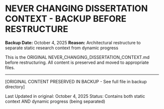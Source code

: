 # NEVER CHANGING DISSERTATION CONTEXT - BACKUP BEFORE RESTRUCTURE
**Backup Date:** October 4, 2025
**Reason:** Architectural restructure to separate static research context from dynamic progress

This is the ORIGINAL NEVER_CHANGING_DISSERTATION_CONTEXT.md before restructuring.
All content is preserved and moved to appropriate files.

---

[ORIGINAL CONTENT PRESERVED IN BACKUP - See full file in backup directory]

Last Updated in original: October 4, 2025
Status: Contains both static context AND dynamic progress (being separated)
